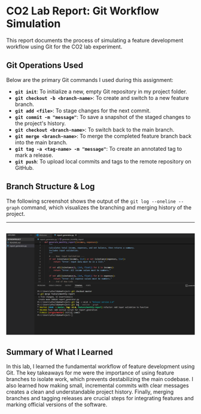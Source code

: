 # CO2 Lab Report: Git Workflow Simulation

This report documents the process of simulating a feature development workflow using Git for the CO2 lab experiment.

## Git Operations Used

Below are the primary Git commands I used during this assignment:

* **`git init`**: To initialize a new, empty Git repository in my project folder.
* **`git checkout -b <branch-name>`**: To create and switch to a new feature branch.
* **`git add <file>`**: To stage changes for the next commit.
* **`git commit -m "message"`**: To save a snapshot of the staged changes to the project's history.
* **`git checkout <branch-name>`**: To switch back to the main branch.
* **`git merge <branch-name>`**: To merge the completed feature branch back into the main branch.
* **`git tag -a <tag-name> -m "message"`**: To create an annotated tag to mark a release.
* **`git push`**: To upload local commits and tags to the remote repository on GitHub.

## Branch Structure & Log

The following screenshot shows the output of the `git log --oneline --graph` command, which visualizes the branching and merging history of the project.

---
![Git Log Graph](my_log.png)
---

## Summary of What I Learned

In this lab, I learned the fundamental workflow of feature development using Git. The key takeaways for me were the importance of using feature branches to isolate work, which prevents destabilizing the main codebase. I also learned how making small, incremental commits with clear messages creates a clean and understandable project history. Finally, merging branches and tagging releases are crucial steps for integrating features and marking official versions of the software.